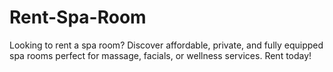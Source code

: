 # Rent-Spa-Room
Looking to rent a spa room? Discover affordable, private, and fully equipped spa rooms perfect for massage, facials, or wellness services. Rent today!

